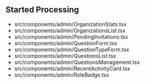 ## Started Processing
- src/components/admin/OrganizationStats.tsx
- src/components/admin/OrganizationsList.tsx
- src/components/admin/PendingInvitations.tsx
- src/components/admin/QuestionForm.tsx
- src/components/admin/QuestionTypeForm.tsx
- src/components/admin/QuestionsList.tsx
- src/components/admin/QuestionsManagement.tsx
- src/components/admin/RecentActivityCard.tsx
- src/components/admin/RoleBadge.tsx
